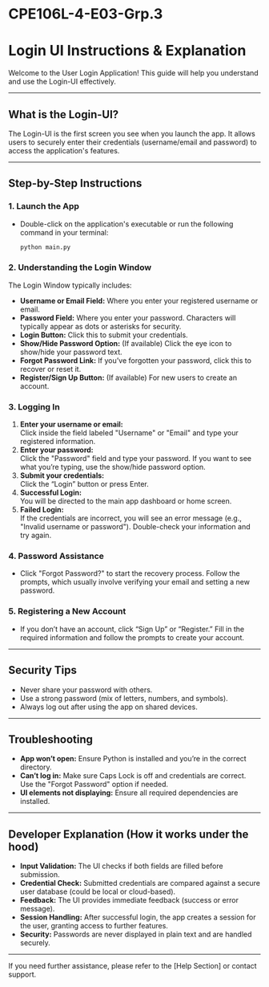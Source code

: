 # CPE106L-4-E03-Grp.3
# Login UI Instructions & Explanation

Welcome to the User Login Application! This guide will help you understand and use the Login-UI effectively.

---

## What is the Login-UI?

The Login-UI is the first screen you see when you launch the app. It allows users to securely enter their credentials (username/email and password) to access the application's features.

---

## Step-by-Step Instructions

### 1. Launch the App

- Double-click on the application's executable or run the following command in your terminal:
  ```bash
  python main.py
  ```

### 2. Understanding the Login Window

The Login Window typically includes:
- **Username or Email Field:** Where you enter your registered username or email.
- **Password Field:** Where you enter your password. Characters will typically appear as dots or asterisks for security.
- **Login Button:** Click this to submit your credentials.
- **Show/Hide Password Option:** (If available) Click the eye icon to show/hide your password text.
- **Forgot Password Link:** If you’ve forgotten your password, click this to recover or reset it.
- **Register/Sign Up Button:** (If available) For new users to create an account.

### 3. Logging In

1. **Enter your username or email:**  
   Click inside the field labeled "Username" or "Email" and type your registered information.
2. **Enter your password:**  
   Click the "Password" field and type your password. If you want to see what you’re typing, use the show/hide password option.
3. **Submit your credentials:**  
   Click the “Login” button or press Enter.
4. **Successful Login:**  
   You will be directed to the main app dashboard or home screen.
5. **Failed Login:**  
   If the credentials are incorrect, you will see an error message (e.g., "Invalid username or password"). Double-check your information and try again.

### 4. Password Assistance

- Click "Forgot Password?" to start the recovery process. Follow the prompts, which usually involve verifying your email and setting a new password.

### 5. Registering a New Account

- If you don’t have an account, click “Sign Up” or “Register.” Fill in the required information and follow the prompts to create your account.

---

## Security Tips

- Never share your password with others.
- Use a strong password (mix of letters, numbers, and symbols).
- Always log out after using the app on shared devices.

---

## Troubleshooting

- **App won’t open:** Ensure Python is installed and you’re in the correct directory.
- **Can’t log in:** Make sure Caps Lock is off and credentials are correct. Use the "Forgot Password" option if needed.
- **UI elements not displaying:** Ensure all required dependencies are installed.

---

## Developer Explanation (How it works under the hood)

- **Input Validation:** The UI checks if both fields are filled before submission.
- **Credential Check:** Submitted credentials are compared against a secure user database (could be local or cloud-based).
- **Feedback:** The UI provides immediate feedback (success or error message).
- **Session Handling:** After successful login, the app creates a session for the user, granting access to further features.
- **Security:** Passwords are never displayed in plain text and are handled securely.

---

If you need further assistance, please refer to the [Help Section] or contact support.
